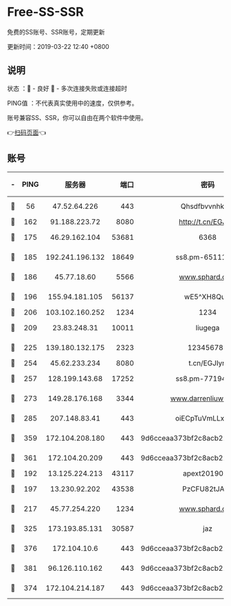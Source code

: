 # Free-SS-SSR

免费的SS账号、SSR账号，定期更新

更新时间：2019-03-22 12:40 +0800

## 说明

状态     ：🙂 - 良好 🙁 - 多次连接失败或连接超时

PING值   ：不代表真实使用中的速度，仅供参考。

账号兼容SS、SSR，你可以自由在两个软件中使用。

👉[扫码页面](https://liesauer.github.io/Free-SS-SSR/)👈

## 账号

|-|PING|服务器|端口|密码|加密方式|区域|
|:----:|:----:|:-----:|-----:|:----:|:----:|:----:|
|🙂|56|47.52.64.226|443|Qhsdfbvvnhkm1|aes-256-cfb|HK|
|🙂|162|91.188.223.72|8080|http://t.cn/EGJIyrl|rc4-md5|RU|
|🙂|175|46.29.162.104|53681|6368|aes-256-ctr|RU|
|🙂|185|192.241.196.132|18649|ss8.pm-65111095|aes-256-cfb|US|
|🙂|186|45.77.18.60|5566|www.sphard.com|aes-256-cfb|JP|
|🙂|196|155.94.181.105|56137|wE5^XH8Quw|aes-256-cfb|US|
|🙂|206|103.102.160.252|1234|1234|rc4-md5|JP|
|🙂|209|23.83.248.31|10011|liugega|aes-256-cfb|US|
|🙂|225|139.180.132.175|2323|123456789|aes-256-cfb|SG|
|🙂|254|45.62.233.234|8080|t.cn/EGJIyrl|rc4-md5|CA|
|🙂|257|128.199.143.68|17252|ss8.pm-77194591|aes-256-cfb|SG|
|🙂|273|149.28.176.168|3344|www.darrenliuwei.com|aes-256-cfb|AU|
|🙂|285|207.148.83.41|443|oiECpTuVmLLxk4Ts|aes-256-cfb|AU|
|🙂|359|172.104.208.180|443|9d6cceaa373bf2c8acb22e60b6a58be6|aes-256-cfb|US|
|🙂|361|172.104.20.209|443|9d6cceaa373bf2c8acb22e60b6a58be6|aes-256-cfb|US|
|🙂|192|13.125.224.213|43117|apext2019005|chacha20|KR|
|🙂|197|13.230.92.202|43538|PzCFU82tJAdZ|aes-256-cfb|JP|
|🙂|217|45.77.254.220|1234|www.sphard.com|aes-256-cfb|SG|
|🙂|325|173.193.85.131|30587|jaz|aes-256-cfb|US|
|🙂|376|172.104.10.6|443|9d6cceaa373bf2c8acb22e60b6a58be6|aes-256-cfb|US|
|🙂|381|96.126.110.162|443|9d6cceaa373bf2c8acb22e60b6a58be6|aes-256-cfb|US|
|🙁|374|172.104.214.187|443|9d6cceaa373bf2c8acb22e60b6a58be6|aes-256-cfb|US|
